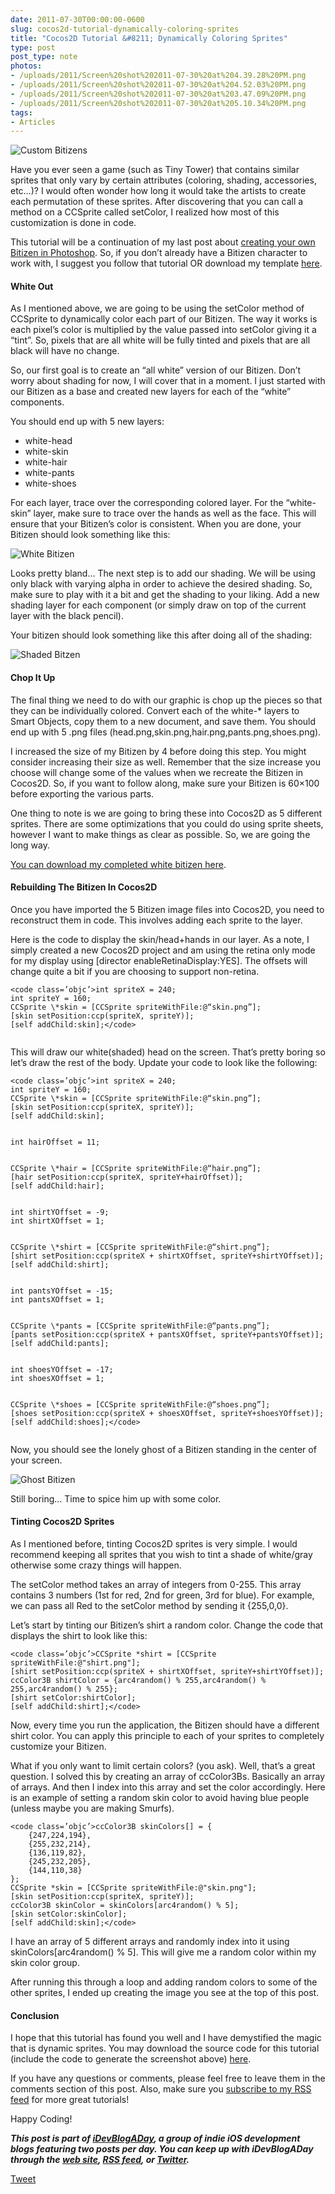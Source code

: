 ```yaml
---
date: 2011-07-30T00:00:00-0600
slug: cocos2d-tutorial-dynamically-coloring-sprites
title: "Cocos2D Tutorial &#8211; Dynamically Coloring Sprites"
type: post
post_type: note
photos:
- /uploads/2011/Screen%20shot%202011-07-30%20at%204.39.28%20PM.png
- /uploads/2011/Screen%20shot%202011-07-30%20at%204.52.03%20PM.png
- /uploads/2011/Screen%20shot%202011-07-30%20at%203.47.09%20PM.png
- /uploads/2011/Screen%20shot%202011-07-30%20at%205.10.34%20PM.png
tags:
- Articles
---
```

![Custom Bitizens](/uploads/2011/Screen%20shot%202011-07-30%20at%204.39.28%20PM.png)


Have you ever seen a game (such as Tiny Tower) that contains similar sprites that only vary by certain attributes (coloring, shading, accessories, etc…)? I would often wonder how long it would take the artists to create each permutation of these sprites. After discovering that you can call a method on a CCSprite called setColor, I realized how most of this customization is done in code.


This tutorial will be a continuation of my last post about [creating your own Bitizen in Photoshop](http://brandontreb.com/Pixel-Art-Character-Tutorial-Create-A-Bitizen). So, if you don’t already have a Bitizen character to work with, I suggest you follow that tutorial OR download my template [here](http://cl.ly/2u3h0g2F2H2b1S280519/bitizen.psd).


#### White Out


As I mentioned above, we are going to be using the setColor method of CCSprite to dynamically color each part of our Bitizen. The way it works is each pixel’s color is multiplied by the value passed into setColor giving it a “tint”. So, pixels that are all white will be fully tinted and pixels that are all black will have no change.


So, our first goal is to create an “all white” version of our Bitizen. Don’t worry about shading for now, I will cover that in a moment. I just started with our Bitizen as a base and created new layers for each of the “white” components.


You should end up with 5 new layers:


* white-head
* white-skin
* white-hair
* white-pants
* white-shoes


For each layer, trace over the corresponding colored layer. For the “white-skin” layer, make sure to trace over the hands as well as the face. This will ensure that your Bitizen’s color is consistent. When you are done, your Bitizen should look something like this:


![White Bitizen](/uploads/2011/Screen%20shot%202011-07-30%20at%204.52.03%20PM.png)


Looks pretty bland… The next step is to add our shading. We will be using only black with varying alpha in order to achieve the desired shading. So, make sure to play with it a bit and get the shading to your liking. Add a new shading layer for each component (or simply draw on top of the current layer with the black pencil).


Your bitizen should look something like this after doing all of the shading:


![Shaded Bitzen](/uploads/2011/Screen%20shot%202011-07-30%20at%203.47.09%20PM.png)


#### Chop It Up


The final thing we need to do with our graphic is chop up the pieces so that they can be individually colored. Convert each of the white-\* layers to Smart Objects, copy them to a new document, and save them. You should end up with 5 .png files (head.png,skin.png,hair.png,pants.png,shoes.png).


I increased the size of my Bitizen by 4 before doing this step. You might consider increasing their size as well. Remember that the size increase you choose will change some of the values when we recreate the Bitizen in Cocos2D. So, if you want to follow along, make sure your Bitizen is 60×100 before exporting the various parts.


One thing to note is we are going to bring these into Cocos2D as 5 different sprites. There are some optimizations that you could do using sprite sheets, however I want to make things as clear as possible. So, we are going the long way.


[You can download my completed white bitizen here](http://cl.ly/1I102a1F2L323C1R2Y2h).


#### Rebuilding The Bitizen In Cocos2D


Once you have imported the 5 Bitizen image files into Cocos2D, you need to reconstruct them in code. This involves adding each sprite to the layer.


Here is the code to display the skin/head+hands in our layer. As a note, I simply created a new Cocos2D project and am using the retina only mode for my display using [director enableRetinaDisplay:YES]. The offsets will change quite a bit if you are choosing to support non-retina.




```
<code class=’objc’>int spriteX = 240;
int spriteY = 160;
CCSprite \*skin = [CCSprite spriteWithFile:@“skin.png”];
[skin setPosition:ccp(spriteX, spriteY)];
[self addChild:skin];</code>


```


This will draw our white(shaded) head on the screen. That’s pretty boring so let’s draw the rest of the body. Update your code to look like the following:




```
<code class=’objc’>int spriteX = 240;
int spriteY = 160;
CCSprite \*skin = [CCSprite spriteWithFile:@“skin.png”];
[skin setPosition:ccp(spriteX, spriteY)];
[self addChild:skin];


int hairOffset = 11;


CCSprite \*hair = [CCSprite spriteWithFile:@“hair.png”];
[hair setPosition:ccp(spriteX, spriteY+hairOffset)];
[self addChild:hair];


int shirtYOffset = -9;
int shirtXOffset = 1;


CCSprite \*shirt = [CCSprite spriteWithFile:@“shirt.png”];
[shirt setPosition:ccp(spriteX + shirtXOffset, spriteY+shirtYOffset)];
[self addChild:shirt];


int pantsYOffset = -15;
int pantsXOffset = 1;


CCSprite \*pants = [CCSprite spriteWithFile:@“pants.png”];
[pants setPosition:ccp(spriteX + pantsXOffset, spriteY+pantsYOffset)];
[self addChild:pants];


int shoesYOffset = -17;
int shoesXOffset = 1;


CCSprite \*shoes = [CCSprite spriteWithFile:@“shoes.png”];
[shoes setPosition:ccp(spriteX + shoesXOffset, spriteY+shoesYOffset)];
[self addChild:shoes];</code>


```


Now, you should see the lonely ghost of a Bitizen standing in the center of your screen.


![Ghost Bitizen](/uploads/2011/Screen%20shot%202011-07-30%20at%205.10.34%20PM.png)


Still boring… Time to spice him up with some color.


#### Tinting Cocos2D Sprites


As I mentioned before, tinting Cocos2D sprites is very simple. I would recommend keeping all sprites that you wish to tint a shade of white/gray otherwise some crazy things will happen.


The setColor method takes an array of integers from 0-255. This array contains 3 numbers (1st for red, 2nd for green, 3rd for blue). For example, we can pass all Red to the setColor method by sending it {255,0,0}.


Let’s start by tinting our Bitizen’s shirt a random color. Change the code that displays the shirt to look like this:




```
<code class=’objc’>CCSprite *shirt = [CCSprite spriteWithFile:@"shirt.png"];
[shirt setPosition:ccp(spriteX + shirtXOffset, spriteY+shirtYOffset)];
ccColor3B shirtColor = {arc4random() % 255,arc4random() % 255,arc4random() % 255};
[shirt setColor:shirtColor];
[self addChild:shirt];</code>
```


Now, every time you run the application, the Bitizen should have a different shirt color. You can apply this principle to each of your sprites to completely customize your Bitizen.


What if you only want to limit certain colors? (you ask). Well, that’s a great question. I solved this by creating an array of ccColor3Bs. Basically an array of arrays. And then I index into this array and set the color accordingly. Here is an example of setting a random skin color to avoid having blue people (unless maybe you are making Smurfs).




```
<code class=’objc’>ccColor3B skinColors[] = { 
    {247,224,194},
    {255,232,214},
    {136,119,82},
    {245,232,205},
    {144,110,38}
};
CCSprite *skin = [CCSprite spriteWithFile:@"skin.png"];
[skin setPosition:ccp(spriteX, spriteY)];
ccColor3B skinColor = skinColors[arc4random() % 5];
[skin setColor:skinColor];
[self addChild:skin];</code>
```


I have an array of 5 different arrays and randomly index into it using skinColors[arc4random() % 5]. This will give me a random color within my skin color group.


After running this through a loop and adding random colors to some of the other sprites, I ended up creating the image you see at the top of this post.


#### Conclusion


I hope that this tutorial has found you well and I have demystified the magic that is dynamic sprites. You may download the source code for this tutorial (include the code to generate the screenshot above) [here](http://cl.ly/3h3R2D1p2w2y2X3t0R32).


If you have any questions or comments, please feel free to leave them in the comments section of this post. Also, make sure you [subscribe to my RSS feed](http://feeds.feedburner.com/brandontreb) for more great tutorials!


Happy Coding!


***﻿﻿This post is part of [iDevBlogADay](http://idevblogaday.com/), a group of indie iOS development blogs featuring two posts per day. You can keep up with iDevBlogADay through the [web site](http://idevblogaday.com/), [RSS feed](http://feeds.feedburner.com/idevblogaday), or [Twitter](http://twitter.com/#search?q=%23idevblogaday).***



[Tweet](http://twitter.com/share)


